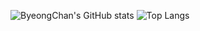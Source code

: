 ![ByeongChan's GitHub stats](https://github-readme-stats.vercel.app/api?username=MinByeongChan&show_icons=true&theme=dark)
![Top Langs](https://github-readme-stats.vercel.app/api/top-langs/?username=MinByeongChan&layout=compact&theme=tokyonight)
